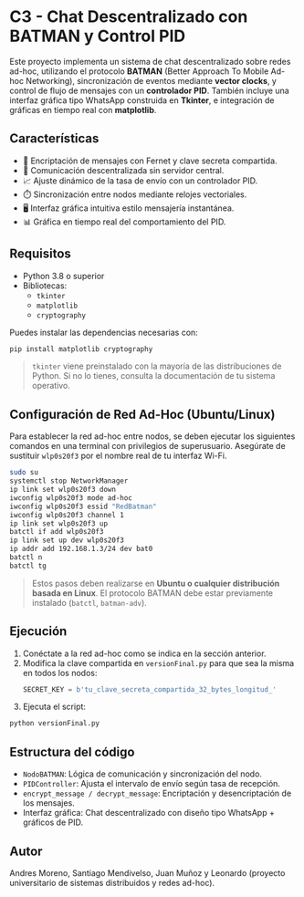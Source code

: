 
# C3 - Chat Descentralizado con BATMAN y Control PID

Este proyecto implementa un sistema de chat descentralizado sobre redes ad-hoc, utilizando el protocolo **BATMAN** (Better Approach To Mobile Ad-hoc Networking), sincronización de eventos mediante **vector clocks**, y control de flujo de mensajes con un **controlador PID**. También incluye una interfaz gráfica tipo WhatsApp construida en **Tkinter**, e integración de gráficas en tiempo real con **matplotlib**.

## Características

- 🔐 Encriptación de mensajes con Fernet y clave secreta compartida.
- 📡 Comunicación descentralizada sin servidor central.
- 📈 Ajuste dinámico de la tasa de envío con un controlador PID.
- ⏱️ Sincronización entre nodos mediante relojes vectoriales.
- 🖥️ Interfaz gráfica intuitiva estilo mensajería instantánea.
- 📊 Gráfica en tiempo real del comportamiento del PID.

## Requisitos

- Python 3.8 o superior
- Bibliotecas:
  - `tkinter`
  - `matplotlib`
  - `cryptography`

Puedes instalar las dependencias necesarias con:

```bash
pip install matplotlib cryptography
```

> `tkinter` viene preinstalado con la mayoría de las distribuciones de Python. Si no lo tienes, consulta la documentación de tu sistema operativo.

## Configuración de Red Ad-Hoc (Ubuntu/Linux)

Para establecer la red ad-hoc entre nodos, se deben ejecutar los siguientes comandos en una terminal con privilegios de superusuario. Asegúrate de sustituir `wlp0s20f3` por el nombre real de tu interfaz Wi-Fi.

```bash
sudo su
systemctl stop NetworkManager
ip link set wlp0s20f3 down
iwconfig wlp0s20f3 mode ad-hoc
iwconfig wlp0s20f3 essid "RedBatman"
iwconfig wlp0s20f3 channel 1
ip link set wlp0s20f3 up
batctl if add wlp0s20f3
ip link set up dev wlp0s20f3 
ip addr add 192.168.1.3/24 dev bat0
batctl n
batctl tg
```

> Estos pasos deben realizarse en **Ubuntu o cualquier distribución basada en Linux**. El protocolo BATMAN debe estar previamente instalado (`batctl`, `batman-adv`).

## Ejecución

1. Conéctate a la red ad-hoc como se indica en la sección anterior.
2. Modifica la clave compartida en `versionFinal.py` para que sea la misma en todos los nodos:
   ```python
   SECRET_KEY = b'tu_clave_secreta_compartida_32_bytes_longitud_'
   ```
3. Ejecuta el script:

```bash
python versionFinal.py
```

## Estructura del código

- `NodoBATMAN`: Lógica de comunicación y sincronización del nodo.
- `PIDController`: Ajusta el intervalo de envío según tasa de recepción.
- `encrypt_message / decrypt_message`: Encriptación y desencriptación de los mensajes.
- Interfaz gráfica: Chat descentralizado con diseño tipo WhatsApp + gráficos de PID.

## Autor

Andres Moreno, Santiago Mendivelso, Juan Muñoz y Leonardo (proyecto universitario de sistemas distribuidos y redes ad-hoc).

